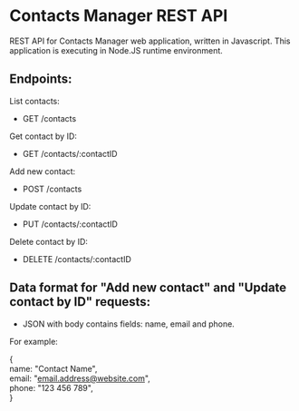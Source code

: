 # Contacts Manager REST API  

REST API for Contacts Manager web application, written in Javascript. 
This application is executing in Node.JS runtime environment.
  
## Endpoints:  
  
List contacts:  
  - GET /contacts  
  
Get contact by ID:
  - GET /contacts/:contactID  
  
Add new contact:  
  - POST /contacts  
      
Update contact by ID:
  - PUT /contacts/:contactID  
    
Delete contact by ID:
  - DELETE /contacts/:contactID  
    
## Data format for "Add new contact" and "Update contact by ID" requests:  
  - JSON with body contains fields: name, email and phone.  

For example:  
  
{  
  name: "Contact Name",  
  email: "email.address@website.com",  
  phone: "123 456 789",  
}  

